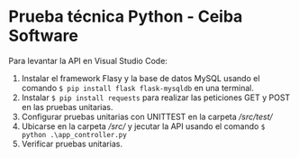 # Prueba técnica Python - Ceiba Software

Para levantar la API en Visual Studio Code:
1. Instalar el framework Flasy y la base de datos MySQL usando el comando `$ pip install flask flask-mysqldb` en una terminal.
2. Instalar `$ pip install requests` para realizar las peticiones GET y POST en las pruebas unitarias.
3. Configurar pruebas unitarias con UNITTEST en la carpeta */src/test/*
4. Ubicarse en la carpeta */src/* y jecutar la API usando el comando `$ python .\app_controller.py`
5. Verificar pruebas unitarias.
